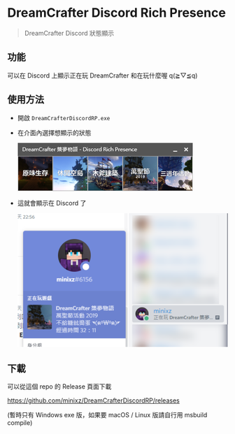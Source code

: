 # DreamCrafter Discord Rich Presence

> DreamCrafter Discord 狀態顯示

## 功能

可以在 Discord 上顯示正在玩 DreamCrafter 和在玩什麼喔 q(≧▽≦q)

## 使用方法

- 開啟 `DreamCrafterDiscordRP.exe`

- 在介面內選擇想顯示的狀態

  ![Screenshot](/docs/screenshot.png)

- 這就會顯示在 Discord 了

  ![Screenshot](/docs/example.png)

## 下載

可以從這個 repo 的 Release 頁面下載

https://github.com/minixz/DreamCrafterDiscordRP/releases

(暫時只有 Windows exe 版，如果要 macOS / Linux 版請自行用 msbuild compile)
